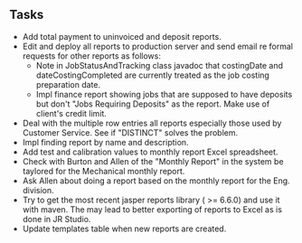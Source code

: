 ## Tasks
- Add total payment to uninvoiced and deposit reports.
- Edit and deploy all reports to production server and send email re formal
  requests for other reports as follows: 
  * Note in JobStatusAndTracking class javadoc that costingDate and dateCostingCompleted
    are currently treated as the job costing preparation date.
  * Impl finance report showing jobs that are supposed to have deposits but don't
    "Jobs Requiring Deposits" as the report. Make use of client's credit limit.
- Deal with the multiple row entries all reports especially those used by 
  Customer Service. See if "DISTINCT" solves the problem.
- Impl finding report by name and description.
- Add test and calibration values to monthly report Excel spreadsheet.
- Check with Burton and Allen of the "Monthly Report" in the system be taylored
  for the Mechanical monthly report.
- Ask Allen about doing a report based on the monthly report for the Eng. division.
- Try to get the most recent jasper reports library ( >= 6.6.0) and use it with maven.
  The may lead to better exporting of reports to Excel as is done in JR Studio.
- Update templates table when new reports are created.
